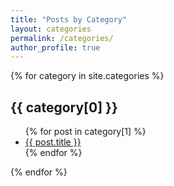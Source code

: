 ```yaml
---
title: "Posts by Category"
layout: categories
permalink: /categories/
author_profile: true
---
```

{% for category in site.categories %}
<h2>{{ category[0] }}</h2>
  <ul>
    {% for post in category[1] %}
      <li><a href="{{ post.url }}">{{ post.title }}</a></li>
    {% endfor %}
  </ul>
{% endfor %}